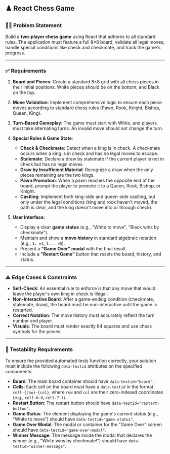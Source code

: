 ## ♟️ React Chess Game

### 👨‍🎓 Problem Statement

Build a **two-player chess game** using React that adheres to all standard rules. The application must feature a full 8×8 board, validate all legal moves, handle special conditions like check and checkmate, and track the game's progress.

---

### ✅ Requirements

1.  **Board and Pieces**: Create a standard 8×8 grid with all chess pieces in their initial positions. White pieces should be on the bottom, and Black on the top.

2.  **Move Validation**: Implement comprehensive logic to ensure each piece moves according to standard chess rules (Pawn, Rook, Knight, Bishop, Queen, King).

3.  **Turn-Based Gameplay**: The game must start with White, and players must take alternating turns. An invalid move should not change the turn.

4.  **Special Rules & Game State**:
    * **Check & Checkmate**: Detect when a king is in check. A checkmate occurs when a king is in check and has no legal moves to escape.
    * **Stalemate**: Declare a draw by stalemate if the current player is not in check but has no legal moves.
    * **Draw by Insufficient Material**: Recognize a draw when the only pieces remaining are the two kings.
    * **Pawn Promotion**: When a pawn reaches the opposite end of the board, prompt the player to promote it to a Queen, Rook, Bishop, or Knight.
    * **Castling**: Implement both king-side and queen-side castling, but only under the legal conditions (king and rook haven't moved, the path is clear, and the king doesn't move into or through check).

5.  **User Interface**:
    * Display a clear **game status** (e.g., "White to move", "Black wins by checkmate").
    * Maintain and show a **move history** in standard algebraic notation (e.g., `1. e4`, `1... e5`).
    * Present a **"Game Over" modal** with the final result.
    * Include a **"Restart Game"** button that resets the board, history, and status.

---

### ⚠️ Edge Cases & Constraints

* **Self-Check**: An essential rule to enforce is that any move that would leave the player's own king in check is illegal.
* **Non-Interactive Board**: After a game-ending condition (checkmate, stalemate, draw), the board must be non-interactive until the game is restarted.
* **Correct Notation**: The move history must accurately reflect the turn number and player.
* **Visuals**: The board must render exactly 64 squares and use chess symbols for the pieces.

---

### 🧪 Testability Requirements

To ensure the provided automated tests function correctly, your solution must include the following `data-testid` attributes on the specified components:

* **Board**: The main board container should have `data-testid="board"`.
* **Cells**: Each cell on the board must have a `data-testid` in the format `cell-{row}-{col}`, where `row` and `col` are their zero-indexed coordinates (e.g., `cell-0-0`, `cell-7-7`).
* **Restart Button**: The restart button should have `data-testid="restart-button"`.
* **Game Status**: The element displaying the game's current status (e.g., "White to move") should have `data-testid="game-status"`.
* **Game Over Modal**: The modal or container for the "Game Over" screen should have `data-testid="game-over-modal"`.
* **Winner Message**: The message inside the modal that declares the winner (e.g., "White wins by checkmate!") should have `data-testid="winner-message"`.